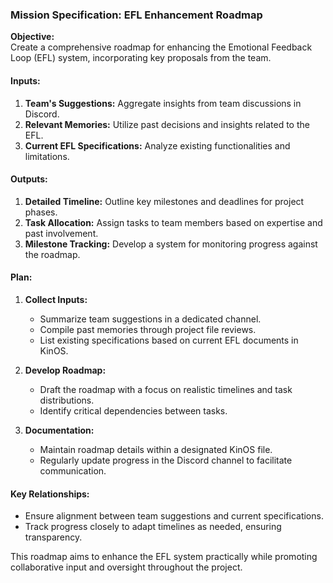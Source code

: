 ### Mission Specification: EFL Enhancement Roadmap

**Objective:**  
Create a comprehensive roadmap for enhancing the Emotional Feedback Loop (EFL) system, incorporating key proposals from the team.

#### Inputs:
1. **Team's Suggestions:** Aggregate insights from team discussions in Discord.
2. **Relevant Memories:** Utilize past decisions and insights related to the EFL.
3. **Current EFL Specifications:** Analyze existing functionalities and limitations.

#### Outputs:
1. **Detailed Timeline:** Outline key milestones and deadlines for project phases.
2. **Task Allocation:** Assign tasks to team members based on expertise and past involvement.
3. **Milestone Tracking:** Develop a system for monitoring progress against the roadmap.

#### Plan:
1. **Collect Inputs:**
   - Summarize team suggestions in a dedicated channel.
   - Compile past memories through project file reviews.
   - List existing specifications based on current EFL documents in KinOS.

2. **Develop Roadmap:**
   - Draft the roadmap with a focus on realistic timelines and task distributions.
   - Identify critical dependencies between tasks.

3. **Documentation:**
   - Maintain roadmap details within a designated KinOS file.
   - Regularly update progress in the Discord channel to facilitate communication.

#### Key Relationships:
- Ensure alignment between team suggestions and current specifications.
- Track progress closely to adapt timelines as needed, ensuring transparency.

This roadmap aims to enhance the EFL system practically while promoting collaborative input and oversight throughout the project.
